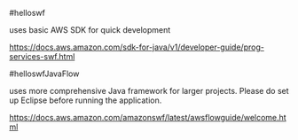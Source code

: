 #helloswf 

uses basic AWS SDK for quick development

https://docs.aws.amazon.com/sdk-for-java/v1/developer-guide/prog-services-swf.html

#helloswfJavaFlow

uses more comprehensive Java framework for larger projects. Please do set up Eclipse before running the application.

https://docs.aws.amazon.com/amazonswf/latest/awsflowguide/welcome.html

